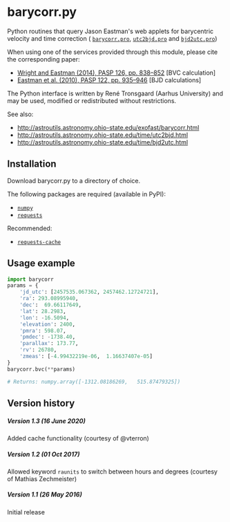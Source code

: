 # barycorr.py

Python routines that query Jason Eastman's web applets for barycentric
velocity and time correction (
[`barycorr.pro`](http://astroutils.astronomy.ohio-state.edu/exofast/pro/exofast/bary/barycorr.pro), 
[`utc2bjd.pro`](http://astroutils.astronomy.ohio-state.edu/time/pro/utc2bjd.pro) and 
[`bjd2utc.pro`](http://astroutils.astronomy.ohio-state.edu/time/pro/bjd2utc.pro))

When using one of the services provided through this module, please cite the
corresponding paper:

- [Wright and Eastman (2014), PASP 126, pp. 838–852](http://adsabs.harvard.edu/abs/2014PASP..126..838W) [BVC calculation]
- [Eastman et al. (2010), PASP 122, pp. 935–946](http://adsabs.harvard.edu/abs/2010PASP..122..935E) [BJD calculations]

The Python interface is written by René Tronsgaard (Aarhus University) and may
be used, modified or redistributed without restrictions.

See also: 
- http://astroutils.astronomy.ohio-state.edu/exofast/barycorr.html
- http://astroutils.astronomy.ohio-state.edu/time/utc2bjd.html
- http://astroutils.astronomy.ohio-state.edu/time/bjd2utc.html

## Installation

Download barycorr.py to a directory of choice.

The following packages are required (available in PyPI):
- [`numpy`](http://www.numpy.org/)
- [`requests`](http://python-requests.org)

Recommended:

- [`requests-cache`](https://pypi.org/project/requests-cache/)

## Usage example

```python
import barycorr
params = {
    'jd_utc': [2457535.067362, 2457462.12724721],
    'ra': 293.08995940,
    'dec':  69.66117649,
    'lat': 28.2983,
    'lon': -16.5094,
    'elevation': 2400,
    'pmra': 598.07,
    'pmdec': -1738.40,
    'parallax': 173.77,
    'rv': 26780,
    'zmeas': [-4.99432219e-06,  1.16637407e-05]
}
barycorr.bvc(**params)

# Returns: numpy.array([-1312.08186269,   515.87479325])
```

## Version history
##### Version 1.3 (16 June 2020)
Added cache functionality (courtesy of @vterron)
##### Version 1.2 (01 Oct 2017)
Allowed keyword `raunits` to switch between hours and degrees (courtesy of Mathias Zechmeister)
##### Version 1.1 (26 May 2016)
Initial release
